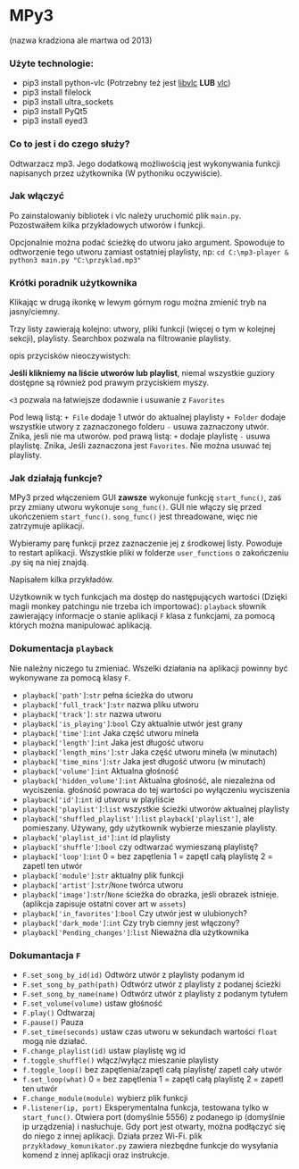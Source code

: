 # MPy3
(nazwa kradziona ale martwa od 2013)
### Użyte technologie:

* pip3 install python-vlc (Potrzebny też jest [libvlc](https://www.videolan.org/vlc/libvlc.html) __LUB__ [vlc](https://www.videolan.org/vlc/index.pl.html))
* pip3 install filelock
* pip3 install ultra_sockets
* pip3 install PyQt5 
* pip3 install eyed3

### Co to jest i do czego służy?
Odtwarzacz mp3. 
Jego dodatkową możliwością jest wykonywania funkcji napisanych przez użytkownika (W pythoniku oczywiście).

### Jak włączyć
Po zainstalowaniy bibliotek i vlc należy uruchomić plik `main.py`.
Pozostwaiłem kilka przykładowych utworów i funkcji.

Opcjonalnie można podać ścieżkę do utworu jako argument. Spowoduje to odtworzenie tego utworu zamiast ostatniej playlisty, np:
`cd C:\mp3-player & python3 main.py "C:\przyklad.mp3"
`
### Krótki poradnik użytkownika
Klikając w drugą ikonkę w lewym górnym rogu można zmienić tryb na jasny/ciemny.

Trzy listy zawierają kolejno: utwory, pliki funkcji (więcej o tym w kolejnej sekcji), playlisty.
Searchbox pozwala na filtrowanie playlisty.

opis przycisków nieoczywistych:

__Jeśli klikniemy na liście utworów lub playlist__, niemal wszystkie guziory dostępne są również pod prawym przyciskiem myszy. 

`<3` pozwala na łatwiejsze dodawnie i usuwanie z `Favorites`

Pod lewą listą:
`+ File` dodaje 1 utwór do aktualnej playlisty
`+ Folder` dodaje wszystkie utwory z zaznaczonego folderu
`-` usuwa zaznaczony utwór. Znika, jesli nie ma utworów.
pod prawą listą:
`+` dodaje playlistę
`-` usuwa playlistę. Znika, Jeśli zaznaczona jest `Favorites`. Nie można usuwać tej playlisty.

### Jak działają funkcje?
MPy3 przed włączeniem GUI __zawsze__ wykonuje funkcję `start_func()`, zaś przy zmiany utworu wykonuje `song_func()`.
GUI nie włączy się przed ukończeniem `start_func()`. `song_func()` jest threadowane, więc nie zatrzymuje aplikacji.

Wybieramy parę funkcji przez zaznaczenie jej z środkowej listy. Powoduje to restart aplikacji. 
Wszystkie pliki w folderze `user_functions` o zakończeniu .py się na niej znajdą.

Napisałem kilka przykładów.

Użytkownik w tych funkcjach ma dostęp do następujących wartości (Dzięki magii monkey patchingu nie trzeba ich importować):
`playback` słownik zawierający informacje o stanie aplikacji
`F` klasa z funkcjami, za pomocą których można manipulować aplikacją.

### Dokumentacja `playback`

Nie należny niczego tu zmieniać.
Wszelki działania na aplikacji powinny być wykonywane za pomocą klasy `F`.

* `playback['path']`:`str`
pełna ścieżka do utworu
* `playback['full_track']`:`str`
nazwa pliku utworu
* `playback['track']`: `str`
nazwa utworu
* `playback['is_playing']`:`bool`
Czy aktualnie utwór jest grany
* `playback['time']`:`int`
Jaka część utworu mineła
* `playback['length']`:`int`
Jaka jest długość utworu
* `playback['length_mins']`:`str`
Jaka część utworu mineła (w minutach)
* `playback['time_mins']`:`str`
Jaka jest długość utworu (w minutach)
* `playback['volume']`:`int`
Aktualna głośność
* `playback['hidden_volume']`:`int`
Aktualna głośność, ale niezależna od wyciszenia.
głośność powraca do tej wartości po wyłączeniu wyciszenia
* `playback['id']`:`int`
id utworu w playliście
* `playback['playlist']`:`list`
wszystkie ścieżki utworów aktualnej playlisty
* `playback['shuffled_playlist']`:`list`
`playback['playlist']`, ale pomieszany. Używany, gdy użytkownik wybierze mieszanie playlisty.
* `playback['playlist_id']`:`int`
id playlisty
* `playback['shuffle']`:`bool`
czy odtwarzać wymieszaną playlistę?
* `playback['loop']`:`int`
0 = bez zapętlenia
1 = zapętl całą playlistę
2 = zapetl ten utwór
* `playback['module']`:`str`
aktualny plik funkcji
* `playback['artist']`:`str`/`None`
twórca utworu
* `playback['image']`:`str`/`None`
ścieżka do obrazka, jeśli  obrazek istnieje.
(aplikcja zapisuje ostatni cover art w `assets`)
* `playback['in_favorites']`:`bool`
Czy utwór jest w ulubionych?
* `playback['dark_mode']`:`int`
Czy tryb ciemny jest włączony? 
* `playback['Pending_changes']`:`list`
Nieważna dla użytkownika

### Dokumantacja `F`

* `F.set_song_by_id(id)`
Odtwórz utwór z playlisty podanym id
* `F.set_song_by_path(path)`
Odtwórz utwór z playlisty z podanej ścieżki
* `F.set_song_by_name(name)`
Odtwórz utwór z playlisty z podanym tytułem
* `F.set_volume(volume)`
ustaw głośność
* `F.play()`
Odtwarzaj
* `F.pause()`
Pauza
* `F.set_time(seconds)`
ustaw czas utworu w sekundach
wartości `float` mogą nie działać.
* `F.change_playlist(id)`
ustaw playlistę wg id
* `f.toggle_shuffle()`
włącz/wyłącz mieszanie playlisty
* `f.toggle_loop()`
bez zapętlenia/zapętl całą playlistę/ zapetl cały utwór
* `f.set_loop(what)`
0 = bez zapętlenia
1 = zapętl całą playlistę
2 = zapetl ten utwór
* `F.change_module(module)`
wybierz plik funkcji
* `F.listener(ip, port)`
Eksperymentalna funkcja, testowana tylko w `start_func()`.
Otwiera port (domyślnie 5556) z podanego ip (domyślnie ip urządzenia) i nasłuchuje.
Gdy port jest otwarty, można podłączyć się do niego z innej aplikacji. Działa przez Wi-Fi.
plik `przykładowy_komunikator.py` zawiera niezbędne funkcje do wysyłania komend z innej aplikacji oraz instrukcje.


